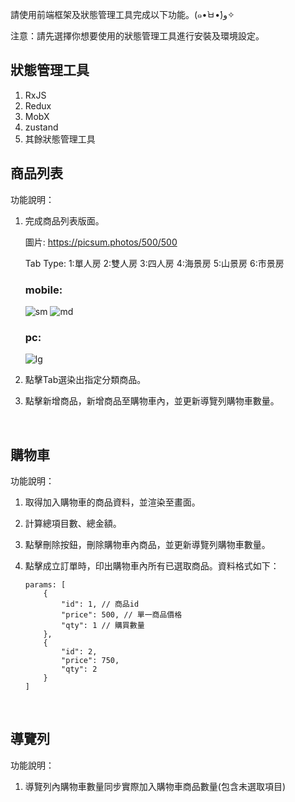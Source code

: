 請使用前端框架及狀態管理工具完成以下功能。(๑•̀ㅂ•́)و✧

注意：請先選擇你想要使用的狀態管理工具進行安裝及環境設定。

## 狀態管理工具

1. RxJS
2. Redux
3. MobX
4. zustand
5. 其餘狀態管理工具

## 商品列表

功能說明：
1. 完成商品列表版面。

	圖片: https://picsum.photos/500/500

	Tab Type:
		1:單人房 2:雙人房 3:四人房
		4:海景房 5:山景房 6:市景房

	### mobile:
	![sm](https://i.imgur.com/yqIR55T.png)
	![md](https://i.imgur.com/jYG7Ba9.png)
	### pc:
	![lg](https://i.imgur.com/nlUvULI.png)

2. 點擊Tab選染出指定分類商品。
3. 點擊新增商品，新增商品至購物車內，並更新導覽列購物車數量。

<br/>

## 購物車

功能說明：
1. 取得加入購物車的商品資料，並渲染至畫面。
2. 計算總項目數、總金額。
3. 點擊刪除按鈕，刪除購物車內商品，並更新導覽列購物車數量。
4. 點擊成立訂單時，印出購物車內所有已選取商品。資料格式如下：

	```
	params: [
		{
			"id": 1, // 商品id
			"price": 500, // 單一商品價格
			"qty": 1 // 購買數量
		},
		{
			"id": 2,
			"price": 750,
			"qty": 2
		}
	]
	```

<br/>

## 導覽列

功能說明：
1. 導覽列內購物車數量同步實際加入購物車商品數量(包含未選取項目)

